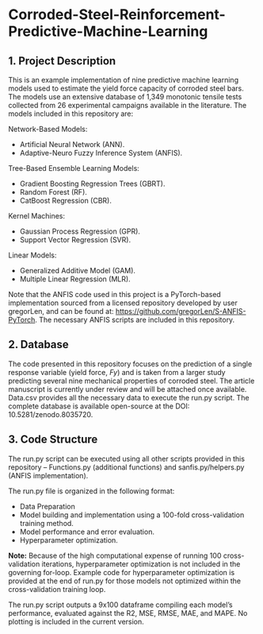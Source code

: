 # Corroded-Steel-Reinforcement-Predictive-Machine-Learning

## 1.	Project Description
This is an example implementation of nine predictive machine learning models used to estimate the yield force capacity of corroded steel bars. The models use an extensive database of 1,349 monotonic tensile tests collected from 26 experimental campaigns available in the literature. The models included in this repository are:

Network-Based Models:

* Artificial Neural Network (ANN).
* Adaptive-Neuro Fuzzy Inference System (ANFIS).


Tree-Based Ensemble Learning Models:
* Gradient Boosting Regression Trees (GBRT).
* Random Forest (RF).
* CatBoost Regression (CBR).


Kernel Machines:
* Gaussian Process Regression (GPR).
* Support Vector Regression (SVR).


Linear Models:
* Generalized Additive Model (GAM).
* Multiple Linear Regression (MLR).


Note that the ANFIS code used in this project is a PyTorch-based implementation sourced from a licensed repository developed by user gregorLen, and can be found at: https://github.com/gregorLen/S-ANFIS-PyTorch. The necessary ANFIS scripts are included in this repository.  

## 2.	Database
The code presented in this repository focuses on the prediction of a single response variable (yield force, *Fy*) and is taken from a larger study predicting several nine mechanical properties of corroded steel. The article manuscript is currently under review and will be attached once available. Data.csv provides all the necessary data to execute the run.py script. The complete database is available open-source at the DOI: 10.5281/zenodo.8035720.

## 3.	Code Structure
The run.py script can be executed using all other scripts provided in this repository – Functions.py (additional functions) and sanfis.py/helpers.py (ANFIS implementation).

The run.py file is organized in the following format:
* Data Preparation
* Model building and implementation using a 100-fold cross-validation training method.
* Model performance and error evaluation.
* Hyperparameter optimization.

**Note:** Because of the high computational expense of running 100 cross-validation iterations, hyperparameter optimization is not included in the governing for-loop. Example code for hyperparameter optimization is provided at the end of run.py for those models not optimized within the cross-validation training loop.

The run.py script outputs a 9x100 dataframe compiling each model’s performance, evaluated against the R2, MSE, RMSE, MAE, and MAPE. No plotting is included in the current version.

